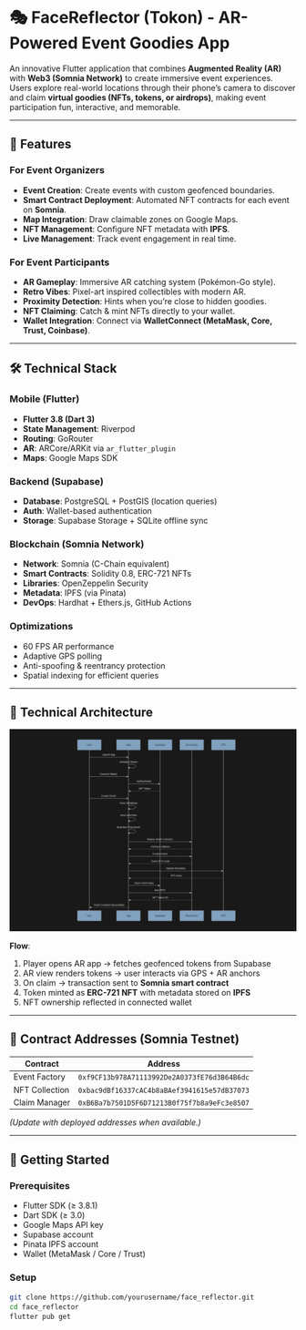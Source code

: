 # 🎭 FaceReflector (Tokon) - AR-Powered Event Goodies App

An innovative Flutter application that combines **Augmented Reality (AR)** with **Web3 (Somnia Network)** to create immersive event experiences. Users explore real-world locations through their phone’s camera to discover and claim **virtual goodies (NFTs, tokens, or airdrops)**, making event participation fun, interactive, and memorable.

---

## 🌟 Features

### For Event Organizers
- **Event Creation**: Create events with custom geofenced boundaries.
- **Smart Contract Deployment**: Automated NFT contracts for each event on **Somnia**.
- **Map Integration**: Draw claimable zones on Google Maps.
- **NFT Management**: Configure NFT metadata with **IPFS**.
- **Live Management**: Track event engagement in real time.

### For Event Participants
- **AR Gameplay**: Immersive AR catching system (Pokémon-Go style).
- **Retro Vibes**: Pixel-art inspired collectibles with modern AR.
- **Proximity Detection**: Hints when you’re close to hidden goodies.
- **NFT Claiming**: Catch & mint NFTs directly to your wallet.
- **Wallet Integration**: Connect via **WalletConnect (MetaMask, Core, Trust, Coinbase)**.

---

## 🛠️ Technical Stack

### Mobile (Flutter)
- **Flutter 3.8 (Dart 3)**  
- **State Management**: Riverpod  
- **Routing**: GoRouter  
- **AR**: ARCore/ARKit via `ar_flutter_plugin`  
- **Maps**: Google Maps SDK  

### Backend (Supabase)
- **Database**: PostgreSQL + PostGIS (location queries)  
- **Auth**: Wallet-based authentication  
- **Storage**: Supabase Storage + SQLite offline sync  

### Blockchain (Somnia Network)
- **Network**: Somnia (C-Chain equivalent)  
- **Smart Contracts**: Solidity 0.8, ERC-721 NFTs  
- **Libraries**: OpenZeppelin Security  
- **Metadata**: IPFS (via Pinata)  
- **DevOps**: Hardhat + Ethers.js, GitHub Actions  

### Optimizations
- 60 FPS AR performance  
- Adaptive GPS polling  
- Anti-spoofing & reentrancy protection  
- Spatial indexing for efficient queries  

---

## 📐 Technical Architecture

![Architecture Diagram](docs/architecture.jpg)

**Flow**:
1. Player opens AR app → fetches geofenced tokens from Supabase  
2. AR view renders tokens → user interacts via GPS + AR anchors  
3. On claim → transaction sent to **Somnia smart contract**  
4. Token minted as **ERC-721 NFT** with metadata stored on **IPFS**  
5. NFT ownership reflected in connected wallet  

---

## 📜 Contract Addresses (Somnia Testnet)

| Contract        | Address                                    |
|-----------------|--------------------------------------------|
| Event Factory   | `0xf9CF13b978A71113992De2A0373fE76d3B64B6dc` |
| NFT Collection  | `0xbac9dBf16337cAC4b8aBAef3941615e57dB37073` |
| Claim Manager   | `0xB6Ba7b7501D5F6D71213B0f75f7b8a9eFc3e8507` |

*(Update with deployed addresses when available.)*

---

## 🚀 Getting Started

### Prerequisites
- Flutter SDK (≥ 3.8.1)  
- Dart SDK (≥ 3.0)  
- Google Maps API key  
- Supabase account  
- Pinata IPFS account  
- Wallet (MetaMask / Core / Trust)  

### Setup
```bash
git clone https://github.com/yourusername/face_reflector.git
cd face_reflector
flutter pub get
